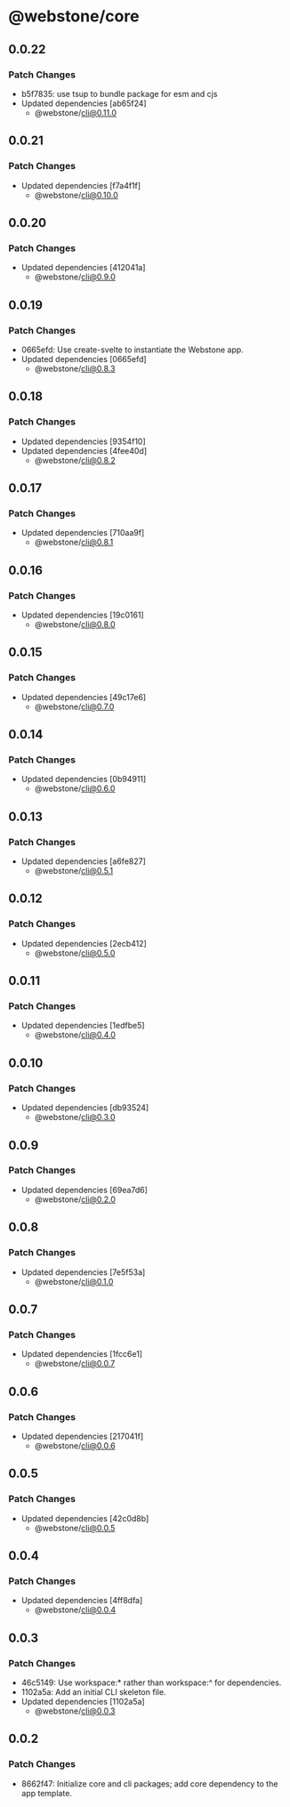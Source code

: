 # @webstone/core

## 0.0.22

### Patch Changes

- b5f7835: use tsup to bundle package for esm and cjs
- Updated dependencies [ab65f24]
  - @webstone/cli@0.11.0

## 0.0.21

### Patch Changes

- Updated dependencies [f7a4f1f]
  - @webstone/cli@0.10.0

## 0.0.20

### Patch Changes

- Updated dependencies [412041a]
  - @webstone/cli@0.9.0

## 0.0.19

### Patch Changes

- 0665efd: Use create-svelte to instantiate the Webstone app.
- Updated dependencies [0665efd]
  - @webstone/cli@0.8.3

## 0.0.18

### Patch Changes

- Updated dependencies [9354f10]
- Updated dependencies [4fee40d]
  - @webstone/cli@0.8.2

## 0.0.17

### Patch Changes

- Updated dependencies [710aa9f]
  - @webstone/cli@0.8.1

## 0.0.16

### Patch Changes

- Updated dependencies [19c0161]
  - @webstone/cli@0.8.0

## 0.0.15

### Patch Changes

- Updated dependencies [49c17e6]
  - @webstone/cli@0.7.0

## 0.0.14

### Patch Changes

- Updated dependencies [0b94911]
  - @webstone/cli@0.6.0

## 0.0.13

### Patch Changes

- Updated dependencies [a6fe827]
  - @webstone/cli@0.5.1

## 0.0.12

### Patch Changes

- Updated dependencies [2ecb412]
  - @webstone/cli@0.5.0

## 0.0.11

### Patch Changes

- Updated dependencies [1edfbe5]
  - @webstone/cli@0.4.0

## 0.0.10

### Patch Changes

- Updated dependencies [db93524]
  - @webstone/cli@0.3.0

## 0.0.9

### Patch Changes

- Updated dependencies [69ea7d6]
  - @webstone/cli@0.2.0

## 0.0.8

### Patch Changes

- Updated dependencies [7e5f53a]
  - @webstone/cli@0.1.0

## 0.0.7

### Patch Changes

- Updated dependencies [1fcc6e1]
  - @webstone/cli@0.0.7

## 0.0.6

### Patch Changes

- Updated dependencies [217041f]
  - @webstone/cli@0.0.6

## 0.0.5

### Patch Changes

- Updated dependencies [42c0d8b]
  - @webstone/cli@0.0.5

## 0.0.4

### Patch Changes

- Updated dependencies [4ff8dfa]
  - @webstone/cli@0.0.4

## 0.0.3

### Patch Changes

- 46c5149: Use workspace:\* rather than workspace:^ for dependencies.
- 1102a5a: Add an initial CLI skeleton file.
- Updated dependencies [1102a5a]
  - @webstone/cli@0.0.3

## 0.0.2

### Patch Changes

- 8662f47: Initialize core and cli packages; add core dependency to the app template.
